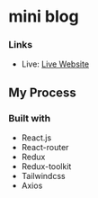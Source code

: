 # mini blog

### Links

- Live: [Live Website](https://s-mini-blog.vercel.app/)

## My Process

### Built with

- React.js
- React-router
- Redux
- Redux-toolkit
- Tailwindcss
- Axios
